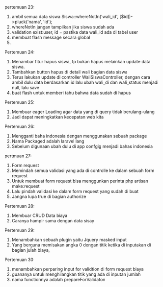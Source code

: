 pertemuan 23:
1. ambil semua data siswa
Siswa::whereNotIn('wali_id', [$id])->pluck('nama', 'id');
2. whereNotIn jangan tampilkan jika siswa sudah ada
3. validation exist:user, id = pastika data wali_id ada di tabel user
4. membuat flash message secara global
5. 
Pertemuan 24:
1. Menambar fitur hapus siswa, tp bukan hapus melainkan update data siswa.
2. Tambahkan button hapus di detail wali bagian data siswa
3. Terus lakukan update di controller WaliSiswaController, dengan cara ambil  dulu data berdasarkan id
   lalu ubah wali_di dan wali_status menjadi null, lalu save
4. buat flash untuk memberi tahu bahwa data sudah di hapus

Pertemuan 25:
1. Membuar eager Loading agar data yang di query tidak berulang-ulang
2. Jadi dapat meningkatkan kecepatan web kita

Pertemuan 26:
1. Mengganti baha indonesia dengan menggunakan sebuah package
2. Nama Packaged adalah laravel lang
3. Sebelum digunaan ubah dulu di app confgig menjadi bahas indonesia

pertmuan 27:
1. Form request
2. Memindah semua validasi yang ada di controlle ke dalam sebuah form request
3. Untuk membuat form request bisa menggunkan perinta php artisan make:request
4. Lalu pindah validasi ke dalam form request yang sudah di buat
5. Jangna lupa true di bagian authorize

Pertemuan 28:
1. Membuar CRUD Data biaya
2. Caranya hampir sama dengan data sisay

Pertemuan 29:
1. Menambahkan sebuah plugin yaitu Jquery masked input
2. Yang berguna memisakan angka 0 dengan titik ketika di inputakan di bagian julah biaya,

Pertemuan 30
1. menambahkan perparing input for validtion di form request biaya
2. guananya untuk menghilangkan titik yang ada di inputan jumlah
3. nama functionnya adalah prepareForValidaton